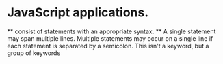 # JavaScript applications.
** consist of statements with an appropriate syntax.
** A single statement may span multiple lines. Multiple statements may occur on a single line if each statement is separated by a semicolon. This isn't a keyword, but a group of keywords